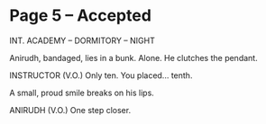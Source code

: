 # Page 5 – Accepted

INT. ACADEMY – DORMITORY – NIGHT

Anirudh, bandaged, lies in a bunk. Alone. He clutches the pendant.

INSTRUCTOR (V.O.)
Only ten. You placed... tenth.

A small, proud smile breaks on his lips.

ANIRUDH (V.O.)
One step closer.